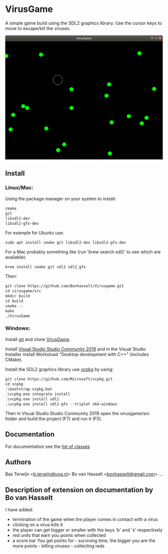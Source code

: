 # VirusGame #
A simple game build using the SDL2 graphics library. Use
the cursor keys to move to escape/kill the viruses.

![Alt text](VirusGame.png)

## Install

### Linux/Mac:

Using the package manager on your system to install:

    cmake
    git
    libsdl2-dev
    libsdl2-gfx-dev

For example for Ubuntu use:

    sudo apt install cmake git libsdl2-dev libsdl2-gfx-dev

For a Mac probably something like (run 'brew search sdl2' to see which are available):

    brew install cmake git sdl2 sdl2_gfx

Then:

    git clone https://github.com/Bovhasselt/Virusgame.git
    cd virusgame/src
    mkdir build
    cd build
    cmake ..
    make
    ./VirusGame

### Windows:

Install [git](https://git-scm.com/download/win) and clone
[VirusGame](https://github.com/Bovhasselt/Virusgame.git).

Install [Visual Studio Studio Community
2019](https://visualstudio.microsoft.com/) and in the Visual Studio
Installer install Worksload "Desktop development with C++" (includes
CMake).

Install the SDL2 graphics library use
[vcpkg](https://github.com/Microsoft/vcpkg) by using:

    git clone https://github.com/Microsoft/vcpkg.git
    cd vcpkg
    .\bootstrap-vcpkg.bat
    .\vcpkg.exe integrate install
    .\vcpkg.exe install sdl2
    .\vcpkg.exe install sdl2-gfx --triplet x64-windows

Then in Visual Studio Studio Community 2019 open the virusgame/src
folder and build the project (F7) and run it (F5).


## Documentation
For documentation see the 
[list of classes]( http://sbt.science.uva.nl/bterwijn/virusgame/doc/html/annotated.html "Doxygen documentation")

## Authors
Bas Terwijn <<b.terwijn@uva.nl>>
Bo van Hasselt <<bovhasselt@gmail.com>>
...

## Description of extension on documentation by Bo van Hasselt
I have added: 
- termination of the game when the player comes in contact with a virus
- clicking on a virus kills it
- the player can get bigger or smaller with the keys 'b' and 's' respectively
- red units that earn you points when collected
- a score bar
You get points for  - surviving time, the bigger you are the more points
                    - killing viruses
                    - collecting reds


